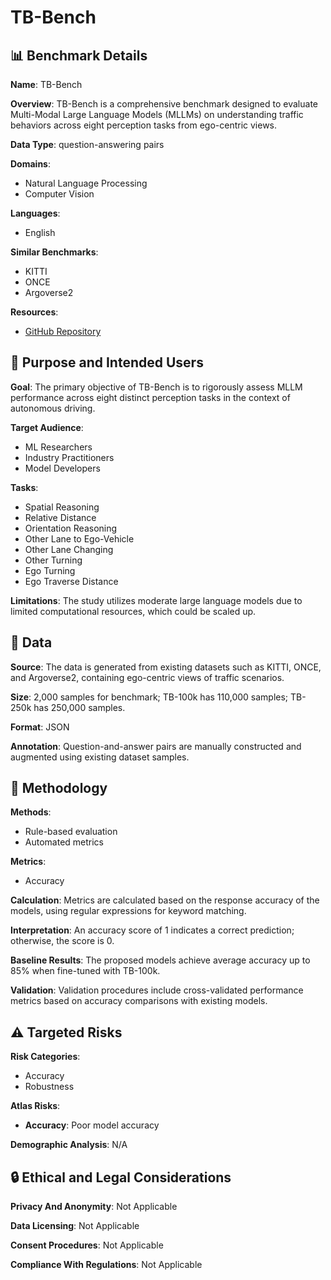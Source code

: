 # TB-Bench

## 📊 Benchmark Details

**Name**: TB-Bench

**Overview**: TB-Bench is a comprehensive benchmark designed to evaluate Multi-Modal Large Language Models (MLLMs) on understanding traffic behaviors across eight perception tasks from ego-centric views.

**Data Type**: question-answering pairs

**Domains**:
- Natural Language Processing
- Computer Vision

**Languages**:
- English

**Similar Benchmarks**:
- KITTI
- ONCE
- Argoverse2

**Resources**:
- [GitHub Repository](https://github.com/TB-AD/TB-Bench-110k-250k)

## 🎯 Purpose and Intended Users

**Goal**: The primary objective of TB-Bench is to rigorously assess MLLM performance across eight distinct perception tasks in the context of autonomous driving.

**Target Audience**:
- ML Researchers
- Industry Practitioners
- Model Developers

**Tasks**:
- Spatial Reasoning
- Relative Distance
- Orientation Reasoning
- Other Lane to Ego-Vehicle
- Other Lane Changing
- Other Turning
- Ego Turning
- Ego Traverse Distance

**Limitations**: The study utilizes moderate large language models due to limited computational resources, which could be scaled up.

## 💾 Data

**Source**: The data is generated from existing datasets such as KITTI, ONCE, and Argoverse2, containing ego-centric views of traffic scenarios.

**Size**: 2,000 samples for benchmark; TB-100k has 110,000 samples; TB-250k has 250,000 samples.

**Format**: JSON

**Annotation**: Question-and-answer pairs are manually constructed and augmented using existing dataset samples.

## 🔬 Methodology

**Methods**:
- Rule-based evaluation
- Automated metrics

**Metrics**:
- Accuracy

**Calculation**: Metrics are calculated based on the response accuracy of the models, using regular expressions for keyword matching.

**Interpretation**: An accuracy score of 1 indicates a correct prediction; otherwise, the score is 0.

**Baseline Results**: The proposed models achieve average accuracy up to 85% when fine-tuned with TB-100k.

**Validation**: Validation procedures include cross-validated performance metrics based on accuracy comparisons with existing models.

## ⚠️ Targeted Risks

**Risk Categories**:
- Accuracy
- Robustness

**Atlas Risks**:
- **Accuracy**: Poor model accuracy

**Demographic Analysis**: N/A

## 🔒 Ethical and Legal Considerations

**Privacy And Anonymity**: Not Applicable

**Data Licensing**: Not Applicable

**Consent Procedures**: Not Applicable

**Compliance With Regulations**: Not Applicable
